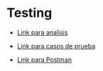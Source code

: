 # Testing

- [Link para analisis](https://docs.google.com/document/d/1IeHtTaJYBdcd_Rjk-_x7T7hLuyGsBsH8N9B2Nb3Rg5g/edit)

- [Link para casos de prueba](https://docs.google.com/spreadsheets/d/1RrgfydWOFJYb82cFC6F8qcCgBWdM6ulboiBwaWzee7M/edit?usp=sharing)

- [Link para Postman](https://www.postman.com/equipo-manija/workspace/digital-booking/)

